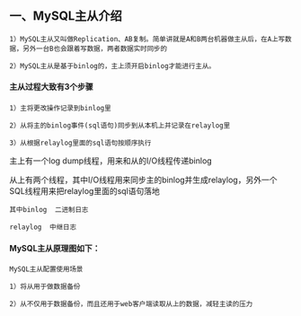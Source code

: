 ## 一、MySQL主从介绍

    1）MySQL主从又叫做Replication、AB复制。简单讲就是A和B两台机器做主从后，在A上写数据，另外一台B也会跟着写数据，两者数据实时同步的

    2）MySQL主从是基于binlog的，主上须开启binlog才能进行主从。

#### 主从过程大致有3个步骤

    1）主将更改操作记录到binlog里

    2）从将主的binlog事件(sql语句)同步到从本机上并记录在relaylog里

    3）从根据relaylog里面的sql语句按顺序执行

主上有一个log dump线程，用来和从的I/O线程传递binlog

从上有两个线程，其中I/O线程用来同步主的binlog并生成relaylog，另外一个SQL线程用来把relaylog里面的sql语句落地

    其中binlog  二进制日志

    relaylog  中继日志

#### MySQL主从原理图如下：

    MySQL主从配置使用场景

    1）将从用于做数据备份

    2）从不仅用于数据备份，而且还用于web客户端读取从上的数据，减轻主读的压力
